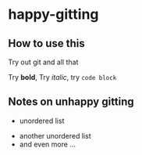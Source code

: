 # happy-gitting

## How to use this
Try out git and all that


Try **bold**, Try _italic_, try `code block`

## Notes on unhappy gitting

* unordered list
- another unordered list
- and even more ...
